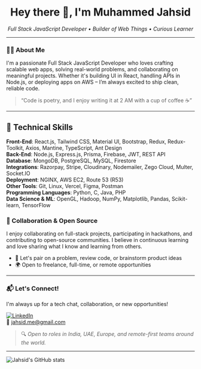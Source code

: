 <h1 align="center">Hey there 👋, I'm Muhammed Jahsid</h1>

<p align="center">
  <em>Full Stack JavaScript Developer • Builder of Web Things • Curious Learner</em>
</p>

---

### 👨‍💻 About Me

I'm a passionate Full Stack JavaScript Developer who loves crafting scalable web apps, solving real-world problems, and collaborating on meaningful projects. Whether it's building UI in React, handling APIs in Node.js, or deploying apps on AWS – I’m always excited to ship clean, reliable code.

> “Code is poetry, and I enjoy writing it at 2 AM with a cup of coffee ☕”

---

## 🔧 Technical Skills
**Front-End**: React.js, Tailwind CSS, Material UI, Bootstrap, Redux, Redux-Toolkit, Axios, Mantine, TypeScript, Ant Design  
**Back-End**: Node.js, Express.js, Prisma, Firebase, JWT, REST API  
**Database**: MongoDB, PostgreSQL, MySQL, Firestore  
**Integrations**: Razorpay, Stripe, Cloudinary, Nodemailer, Zego Cloud, Multer, Socket.IO  
**Deployment**: NGINX, AWS EC2, Route 53 (R53)  
**Other Tools**: Git, Linux, Vercel, Figma, Postman  
**Programming Languages**: Python, C, Java, PHP  
**Data Science & ML**: OpenGL, Hadoop, NumPy, Matplotlib, Pandas, Scikit-learn, TensorFlow

### 🤝 Collaboration & Open Source

I enjoy collaborating on full-stack projects, participating in hackathons, and contributing to open-source communities. I believe in continuous learning and love sharing what I know and learning from others.

- 💬 Let's pair on a problem, review code, or brainstorm product ideas
- 🌍 Open to freelance, full-time, or remote opportunities

---

### 📬 Let's Connect!

I'm always up for a tech chat, collaboration, or new opportunities!

[![LinkedIn](https://img.shields.io/badge/LinkedIn-blue?logo=linkedin&style=flat-square)](https://linkedin.com/in/muhammed-jahsid)  
📧 jahsid.me@gmail.com

> 🔍 *Open to roles in India, UAE, Europe, and remote-first teams around the world.*

---

![Jahsid's GitHub stats](https://github-readme-stats.vercel.app/api?username=jahsid&show_icons=true&theme=radical)
